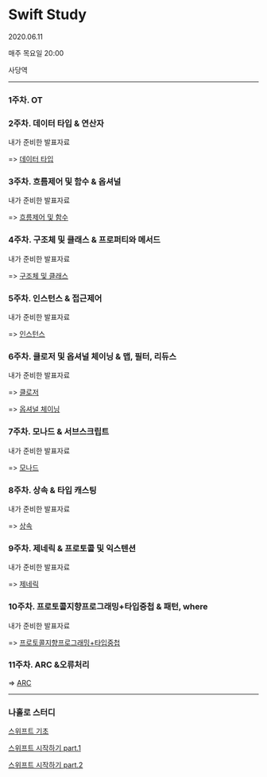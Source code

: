 # Swift Study
2020.06.11

매주 목요일 20:00

사당역

---------------

### 1주차. OT

### 2주차. 데이터 타입 & 연산자

내가 준비한 발표자료 

  => [데이터 타입](https://blog.naver.com/taerg89/222000330329)

### 3주차. 흐름제어 및 함수 & 옵셔널

내가 준비한 발표자료 

  => [흐름제어 및 함수](https://blog.naver.com/taerg89/222008761645)

### 4주차. 구조체 및 클래스 & 프로퍼티와 메서드

내가 준비한 발표자료 

  => [구조체 및 클래스](https://blog.naver.com/taerg89/222013971334)
  

### 5주차. 인스턴스 & 접근제어

내가 준비한 발표자료 

  => [인스턴스](https://blog.naver.com/taerg89/222023247299)


### 6주차. 클로저 및 옵셔널 체이닝 & 맵, 필터, 리듀스

내가 준비한 발표자료 

  => [클로저](https://blog.naver.com/taerg89/222030907776)
  
  => [옵셔널 체이닝]()
  

### 7주차. 모나드 & 서브스크립트

내가 준비한 발표자료
   
  => [모나드]()



### 8주차. 상속 & 타입 캐스팅 

내가 준비한 발표자료
   
  => [상속]()



### 9주차. 제네릭 & 프로토콜 및 익스텐션 

내가 준비한 발표자료
   
  => [제네릭]()
  




### 10주차. 프로토콜지향프로그래밍+타입중첩 & 패턴, where

내가 준비한 발표자료
   
  => [ 프로토콜지향프로그래밍+타입중첩]()
  
  

### 11주차. ARC &오류처리

  => [ARC]()




---------------

### 나홀로 스터디
[스위프트 기초](https://blog.naver.com/taerg89/221639785416)

[스위프트 시작하기 part.1](https://blog.naver.com/taerg89/221649803809)

[스위프트 시작하기 part.2](https://blog.naver.com/taerg89/221671784572)
